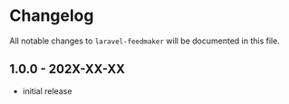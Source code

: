 # Changelog

All notable changes to `laravel-feedmaker` will be documented in this file.

## 1.0.0 - 202X-XX-XX

- initial release
